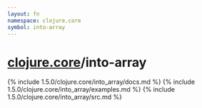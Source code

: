 ```yaml
---
layout: fn
namespace: clojure.core
symbol: into-array
---
```


# [clojure.core](../)/into-array

{% include 1.5.0/clojure.core/into_array/docs.md %}
{% include 1.5.0/clojure.core/into_array/examples.md %}
{% include 1.5.0/clojure.core/into_array/src.md %}

